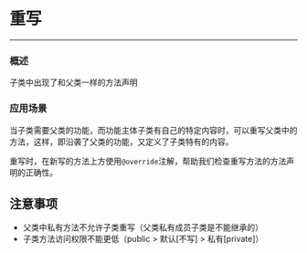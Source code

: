 # 重写

<hr/>

<h3>概述</h3>
子类中出现了和父类一样的方法声明

<h3>应用场景</h3>
当子类需要父类的功能，而功能主体子类有自己的特定内容时，可以重写父类中的方法，这样，即沿袭了父类的功能，又定义了子类特有的内容。

重写时，在新写的方法上方使用```@override```注解，帮助我们检查重写方法的方法声明的正确性。

## 注意事项
- 父类中私有方法不允许子类重写（父类私有成员子类是不能继承的）
- 子类方法访问权限不能更低（public > 默认[不写] > 私有[private]）

